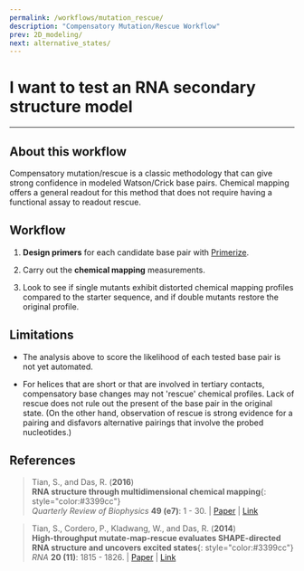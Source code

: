 ```yaml
---
permalink: /workflows/mutation_rescue/
description: "Compensatory Mutation/Rescue Workflow"
prev: 2D_modeling/
next: alternative_states/
---
```


# I want to test an RNA secondary structure model

<hr/>

## About this workflow

Compensatory mutation/rescue is a classic methodology that can give strong confidence in modeled Watson/Crick base pairs. Chemical mapping offers a general readout for this method that does not require having a functional assay to readout rescue.

## Workflow

1. **Design primers** for each candidate base pair with [Primerize](/Primerize/).

2. Carry out the **chemical mapping** measurements.  

3. Look to see if single mutants exhibit distorted chemical mapping profiles compared to the starter sequence, and if double mutants restore the original profile.

## Limitations

+ The analysis above to score the likelihood of each tested base pair is not yet automated.

+ For helices that are short or that are involved in tertiary contacts, compensatory base changes may not 'rescue' chemical profiles. Lack of rescue does not rule out the present of the base pair in the original state. (On the other hand, observation of rescue is strong evidence for a pairing and disfavors alternative pairings that involve the probed nucleotides.)
 
## References

>Tian, S., and Das, R. (**2016**)<br/>
>**RNA structure through multidimensional chemical mapping**{: style="color:#3399cc"}<br/>
>*Quarterly Review of Biophysics* **49 (e7)**: 1 - 30. | [Paper](https://daslab.stanford.edu/site_data/pub_pdf/2016_Tian_QRB.pdf) | [Link](http://journals.cambridge.org/action/displayAbstract?fromPage=online&aid=10242118&fulltextType=RV&fileId=S0033583516000020)

>Tian, S., Cordero, P., Kladwang, W., and Das, R. (**2014**)<br/> 
>**High-throughput mutate-map-rescue evaluates SHAPE-directed RNA structure and uncovers excited states**{: style="color:#3399cc"}<br/>
>*RNA* **20 (11)**: 1815 - 1826. | [Paper](https://daslab.stanford.edu/site_data/pub_pdf/2014_Tian_RNA.pdf) | [Link](http://rnajournal.cshlp.org/content/20/11/1815)
